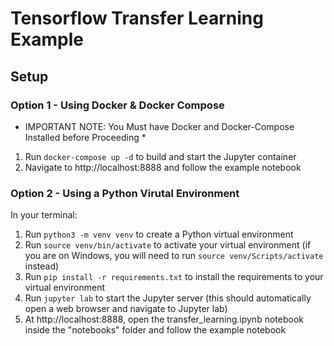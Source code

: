 # Tensorflow Transfer Learning Example

## Setup

### Option 1 - Using Docker & Docker Compose
* IMPORTANT NOTE: You Must have Docker and Docker-Compose Installed before Proceeding *

1. Run `docker-compose up -d` to build and start the Jupyter container
2. Navigate to http://localhost:8888 and follow the example notebook

### Option 2 - Using a Python Virutal Environment

In your terminal:
1. Run `python3 -m venv venv` to create a Python virtual environment
2. Run `source venv/bin/activate` to activate your virtual environment (if you are on Windows, you will need to run `source venv/Scripts/activate` instead)
3. Run `pip install -r requirements.txt` to install the requirements to your virtual environment
4. Run `jupyter lab` to start the Jupyter server (this should automatically open a web browser and navigate to Jupyter lab)
5. At http://localhost:8888, open the transfer_learning.ipynb notebook inside the "notebooks" folder and follow the example notebook
